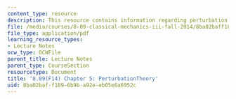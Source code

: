 ```yaml
---
content_type: resource
description: This resource contains information regarding perturbation theory.
file: /media/courses/8-09-classical-mechanics-iii-fall-2014/8ba02baff1896b9ba92eeb05e6a6952c_MIT8_09F14_Chapter_5.pdf
file_type: application/pdf
learning_resource_types:
- Lecture Notes
ocw_type: OCWFile
parent_title: Lecture Notes
parent_type: CourseSection
resourcetype: Document
title: '8.09(F14) Chapter 5: PerturbationTheory'
uid: 8ba02baf-f189-6b9b-a92e-eb05e6a6952c
---
```

